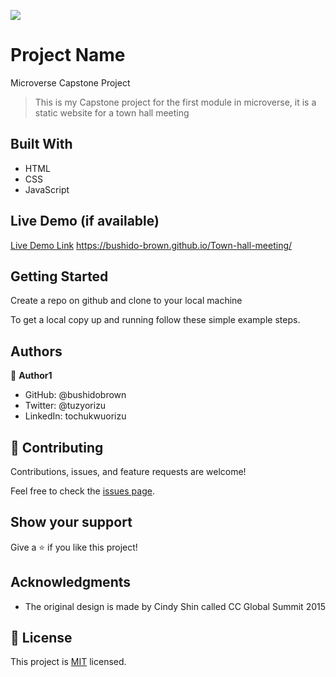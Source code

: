 ![](https://img.shields.io/badge/Microverse-blueviolet)

# Project Name

Microverse Capstone Project

> This is my Capstone project for the first module in microverse, it is a static website for a town hall meeting

## Built With

- HTML
- CSS
- JavaScript

## Live Demo (if available)

[Live Demo Link](https://www.loom.com/share/f2175977c3da454caa496bbc8cde7fe3)
https://bushido-brown.github.io/Town-hall-meeting/

## Getting Started

Create a repo on github and clone to your local machine

To get a local copy up and running follow these simple example steps.

## Authors

👤 **Author1**

- GitHub: @bushidobrown
- Twitter: @tuzyorizu
- LinkedIn: tochukwuorizu

## 🤝 Contributing

Contributions, issues, and feature requests are welcome!

Feel free to check the [issues page](../../issues/).

## Show your support

Give a ⭐️ if you like this project!

## Acknowledgments

- The original design is made by Cindy Shin called CC Global Summit 2015

## 📝 License

This project is [MIT](./MIT.md) licensed.
